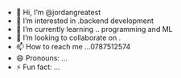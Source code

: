 - 👋 Hi, I’m @jordangreatest
- 👀 I’m interested in .backend development 
- 🌱 I’m currently learning .. programming and ML
- 💞️ I’m looking to collaborate on .
- 📫 How to reach me ...0787512574
- 😄 Pronouns: ...
- ⚡ Fun fact: ...

<!---
jordangreatest/jordangreatest is a ✨ special ✨ repository because its `README.md` (this file) appears on your GitHub profile.
You can click the Preview link to take a look at your changes.
--->
